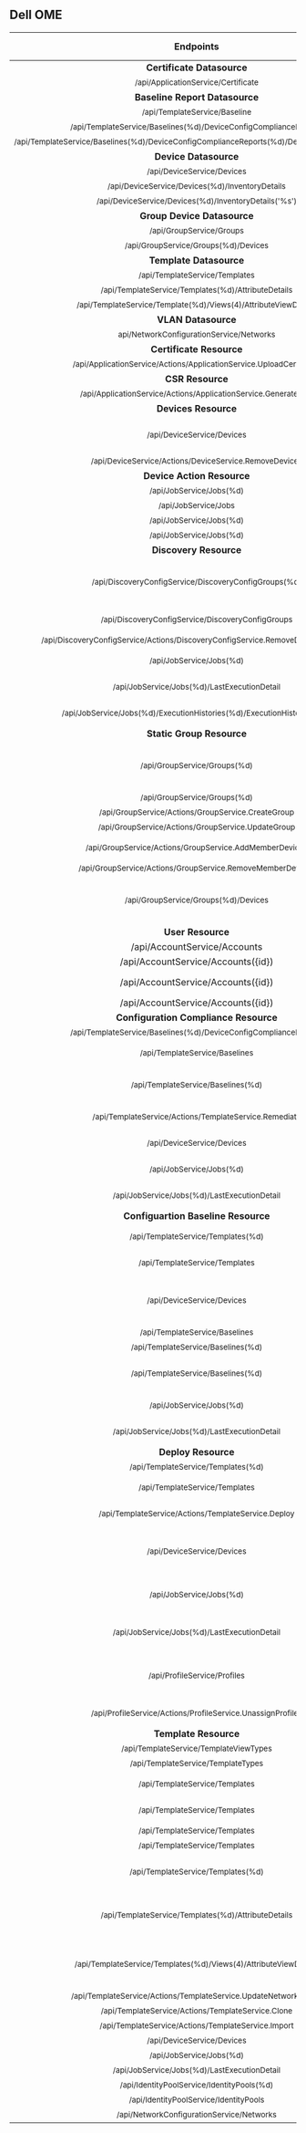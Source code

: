 
## Dell OME

|  Endpoints  |  Verb  |  Terraform Actions  |
| :-----------------------------------------------------------------: | :----: | :----------------: |
| **Certificate Datasource**                |
| <sub>/api/ApplicationService/Certificate </sub> | GET | [Read]
| **Baseline Report Datasource**                |
| <sub>/api/TemplateService/Baseline </sub> | GET | [Read]
| <sub>/api/TemplateService/Baselines(%d)/DeviceConfigComplianceReports </sub> | GET | [Read]
| <sub>/api/TemplateService/Baselines(%d)/DeviceConfigComplianceReports(%d)/DeviceComplianceDetails </sub> | GET | [Read]
| **Device Datasource**                |
| <sub>/api/DeviceService/Devices </sub> | GET | [Read]
| <sub>/api/DeviceService/Devices(%d)/InventoryDetails </sub> | GET | [Read]
| <sub>/api/DeviceService/Devices(%d)/InventoryDetails('%s') </sub> | GET | [Read]
| **Group Device Datasource**                |
| <sub>/api/GroupService/Groups </sub> | GET | [Read]
| <sub>/api/GroupService/Groups(%d)/Devices </sub> | GET | [Read]
| **Template Datasource**                |
| <sub>/api/TemplateService/Templates </sub> | GET | [Read]
| <sub>/api/TemplateService/Templates(%d)/AttributeDetails </sub> | GET | [Read]
| <sub>/api/TemplateService/Template(%d)/Views(4)/AttributeViewDetails </sub> | GET | [Read]
| **VLAN Datasource**                |
| <sub>api/NetworkConfigurationService/Networks </sub> | GET | [Read]
| **Certificate Resource**                |
| <sub>/api/ApplicationService/Actions/ApplicationService.UploadCertificate </sub> | POST | [Create]
| **CSR Resource**                |
| <sub>/api/ApplicationService/Actions/ApplicationService.GenerateCSR </sub> | POST | [Create]
| **Devices Resource**                |
| <sub>/api/DeviceService/Devices </sub> | GET | [Create, Read, Import]
| <sub>/api/DeviceService/Actions/DeviceService.RemoveDevices </sub> | POST | [Update]
| **Device Action Resource**                |
| <sub>/api/JobService/Jobs(%d) </sub> | DELETE | [Delete]
| <sub>/api/JobService/Jobs </sub> | POST | [Create]
| <sub>/api/JobService/Jobs(%d) </sub> | GET | [Create]
| <sub>/api/JobService/Jobs(%d) </sub> | GET | [Create]
| **Discovery Resource**                |
| <sub>/api/DiscoveryConfigService/DiscoveryConfigGroups(%d) </sub> | GET | [Read, Import, Create, Update]
| <sub>/api/DiscoveryConfigService/DiscoveryConfigGroups </sub> | POST | [Create, Update]
| <sub>/api/DiscoveryConfigService/Actions/DiscoveryConfigService.RemoveDiscoveryGroup </sub> | POST | [Delete]
| <sub>/api/JobService/Jobs(%d) </sub> | GET | [Create, Update]
| <sub>/api/JobService/Jobs(%d)/LastExecutionDetail </sub> | GET | [Create, Update]
| <sub>/api/JobService/Jobs(%d)/ExecutionHistories(%d)/ExecutionHistoryDetails </sub> | GET | [Create, Update]
| **Static Group Resource**                |
| <sub>/api/GroupService/Groups(%d) </sub> | GET | [Create, Read, Import, Update]
| <sub>/api/GroupService/Groups(%d) </sub> | DELETE | [Delete]
| <sub>/api/GroupService/Actions/GroupService.CreateGroup </sub> | POST | [Create]
| <sub>/api/GroupService/Actions/GroupService.UpdateGroup </sub> | POST | [Update]
| <sub>/api/GroupService/Actions/GroupService.AddMemberDevices </sub> | POST | [Create, Update]
| <sub>/api/GroupService/Actions/GroupService.RemoveMemberDevices </sub> | POST | [Update]
| <sub>/api/GroupService/Groups(%d)/Devices </sub> | GET | [Create, Read, Import, Update]
| **User Resource**                |
| /api/AccountService/Accounts </sub> | POST | [Create]
| /api/AccountService/Accounts({id}) </sub> | PUT | [Update]
| /api/AccountService/Accounts({id}) </sub> | GET | [Read, Import]
| /api/AccountService/Accounts({id}) </sub> | DELETE | [Delete]
| **Configuration Compliance Resource**                |
| <sub>/api/TemplateService/Baselines(%d)/DeviceConfigComplianceReports </sub> | GET | [Read]
| <sub>/api/TemplateService/Baselines </sub> | GET | [Create, Update]
| <sub>/api/TemplateService/Baselines(%d) </sub> | GET | [Create, Update, Read]
| <sub>/api/TemplateService/Actions/TemplateService.Remediate </sub> | POST | [Create, Update]
| <sub>/api/DeviceService/Devices </sub> | GET | [Create, Update]
| <sub>/api/JobService/Jobs(%d) </sub> | GET | [Create, Update]
| <sub>/api/JobService/Jobs(%d)/LastExecutionDetail </sub> | GET | [Create, Update]
| **Configuartion Baseline Resource**                |
| <sub>/api/TemplateService/Templates(%d) </sub> | GET | [Create, Update]
| <sub>/api/TemplateService/Templates </sub> | GET | [Create, Update]
| <sub>/api/DeviceService/Devices </sub> | GET | [Create, Read, Update, Import]
| <sub>/api/TemplateService/Baselines </sub> | POST | [Create]
| <sub>/api/TemplateService/Baselines(%d) </sub> | PUT | [Update]
| <sub>/api/TemplateService/Baselines(%d) </sub> | GET | [Create, Read, Update]
| <sub>/api/JobService/Jobs(%d) </sub> | GET | [Create, Update]
| <sub>/api/JobService/Jobs(%d)/LastExecutionDetail </sub> | GET | [Create, Update]
| **Deploy Resource**                |
| <sub>/api/TemplateService/Templates(%d) </sub> | GET | [Create]
| <sub>/api/TemplateService/Templates </sub> | GET | [Create, Import]
| <sub>/api/TemplateService/Actions/TemplateService.Deploy </sub> | POST | [Create, Update]
| <sub>/api/DeviceService/Devices </sub> | GET | [Create, Read, Update, Import]
| <sub>/api/JobService/Jobs(%d) </sub> | GET | [Create, Update, Delete]
| <sub>/api/JobService/Jobs(%d)/LastExecutionDetail </sub> | GET | [Create, Update, Delete]
| <sub>/api/ProfileService/Profiles </sub> | GET | [Create, Read, Update, Import]
| <sub>/api/ProfileService/Actions/ProfileService.UnassignProfiles </sub> | GET | [Update, Delete]
| **Template Resource**                |
| <sub>/api/TemplateService/TemplateViewTypes </sub> | GET | [Create]
| <sub>/api/TemplateService/TemplateTypes </sub> | GET | [Create]
| <sub>/api/TemplateService/Templates </sub> | GET | [Create, Import]
| <sub>/api/TemplateService/Templates </sub> | DELETE | [Create, Delete]
| <sub>/api/TemplateService/Templates </sub> | PUT | [Update]
| <sub>/api/TemplateService/Templates </sub> | POST | [Create]
| <sub>/api/TemplateService/Templates(%d) </sub> | GET | [Create, Read, Update]
| <sub>/api/TemplateService/Templates(%d)/AttributeDetails </sub> | GET | [Create, Read, Update, Import]
| <sub>/api/TemplateService/Templates(%d)/Views(4)/AttributeViewDetails </sub> | GET | [Create, Read, Update, Import]
| <sub>/api/TemplateService/Actions/TemplateService.UpdateNetworkConfig </sub> | POST | [Update]
| <sub>/api/TemplateService/Actions/TemplateService.Clone </sub> | POST | [Create]
| <sub>/api/TemplateService/Actions/TemplateService.Import </sub> | POST | [Create]
| <sub>/api/DeviceService/Devices </sub> | GET | [Create]
| <sub>/api/JobService/Jobs(%d) </sub> | GET | [Create]
| <sub>/api/JobService/Jobs(%d)/LastExecutionDetail </sub> | GET | [Create]
| <sub>/api/IdentityPoolService/IdentityPools(%d) </sub> | GET | [Read]
| <sub>/api/IdentityPoolService/IdentityPools </sub> | GET | [Update]
| <sub>/api/NetworkConfigurationService/Networks </sub> | GET | [Update]

